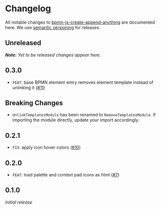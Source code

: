 # Changelog

All notable changes to [bpmn-js-create-append-anything](https://github.com/bpmn-io/bpmn-js-create-append-anything) are documented here. We use [semantic versioning](http://semver.org/) for releases.

## Unreleased

___Note:__ Yet to be released changes appear here._

## 0.3.0

* `FEAT`: base BPMN element entry removes element template instead of unlinking it ([#11](https://github.com/bpmn-io/bpmn-js-create-append-anything/pull/11))

## Breaking Changes

* `UnlinkTemplatesModule` has been renamed to `RemoveTemplatesModule`. If importing the module directly, update your import accordingly.

## 0.2.1

* `FIX`: apply icon hover colors ([#10](https://github.com/bpmn-io/bpmn-js-create-append-anything/pull/10))

## 0.2.0

* `FEAT`: load palette and context pad icons as html ([#7](https://github.com/bpmn-io/bpmn-js-create-append-anything/pull/7))

## 0.1.0

_Initial release_

